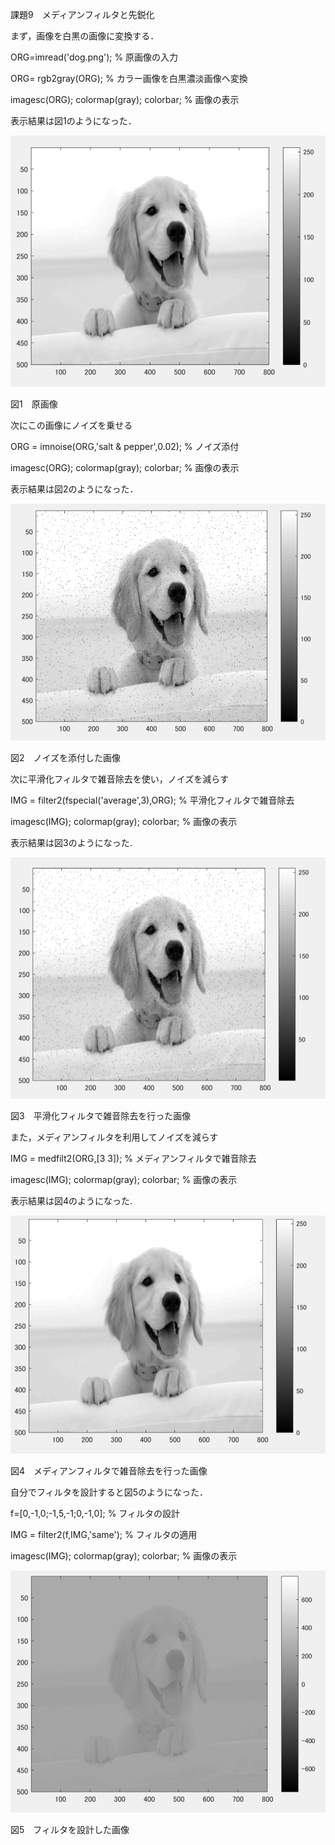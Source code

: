 課題9　メディアンフィルタと先鋭化



まず，画像を白黒の画像に変換する．

ORG=imread('dog.png'); % 原画像の入力

ORG= rgb2gray(ORG); % カラー画像を白黒濃淡画像へ変換

imagesc(ORG); colormap(gray); colorbar; % 画像の表示

表示結果は図1のようになった．

![](https://github.com/zakoji/gazousyori-repot/blob/master/image/dog9-1.png)

図1　原画像

次にこの画像にノイズを乗せる

ORG = imnoise(ORG,'salt & pepper',0.02); % ノイズ添付

imagesc(ORG); colormap(gray); colorbar; % 画像の表示

表示結果は図2のようになった．

![](https://github.com/zakoji/gazousyori-repot/blob/master/image/dog9-2.png)

図2　ノイズを添付した画像

次に平滑化フィルタで雑音除去を使い，ノイズを減らす

IMG = filter2(fspecial('average',3),ORG); % 平滑化フィルタで雑音除去

imagesc(IMG); colormap(gray); colorbar; % 画像の表示

表示結果は図3のようになった.

![](https://github.com/zakoji/gazousyori-repot/blob/master/image/dog9-3.png)

図3　平滑化フィルタで雑音除去を行った画像

また，メディアンフィルタを利用してノイズを減らす

IMG = medfilt2(ORG,[3 3]); % メディアンフィルタで雑音除去

imagesc(IMG); colormap(gray); colorbar; % 画像の表示

表示結果は図4のようになった.

![](https://github.com/zakoji/gazousyori-repot/blob/master/image/dog9-4.png)

図4　メディアンフィルタで雑音除去を行った画像

自分でフィルタを設計すると図5のようになった．

f=[0,-1,0;-1,5,-1;0,-1,0]; % フィルタの設計

IMG = filter2(f,IMG,'same'); % フィルタの適用

imagesc(IMG); colormap(gray); colorbar; % 画像の表示

![](https://github.com/zakoji/gazousyori-repot/blob/master/image/dog9-5.png)

図5　フィルタを設計した画像
